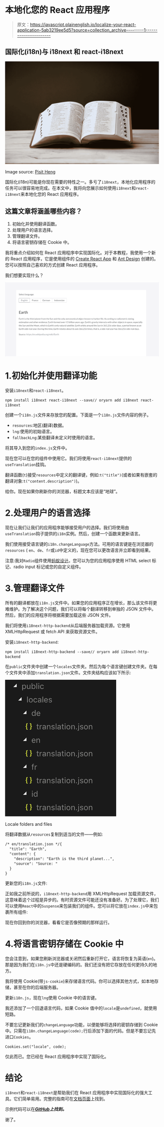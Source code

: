 # 本地化您的 React 应用程序

> 原文：<https://javascript.plainenglish.io/localize-your-react-application-5ab3219ee5d5?source=collection_archive---------1----------------------->

## 国际化(i18n)与 i18next 和 react-i18next

![](img/8149b7902c0ec0d13a73116eb72b4359.png)

Image source: [Pisit Heng](https://unsplash.com/@pisitheng)

国际化(i18n)可能是你现在需要的特性之一。多亏了`i18next`，本地化应用程序的任务可以很容易地完成。在本文中，我将向您展示如何使用`i18next`和`react-i18next`来本地化您的 React 应用程序。

## 这篇文章将涵盖哪些内容？

1.  初始化并使用翻译函数。
2.  处理用户的语言选择。
3.  管理翻译文件。
4.  将语言密钥存储在 Cookie 中。

我将重点介绍如何在 React 应用程序中实现国际化。对于本教程，我使用一个新的 React 应用程序，它是使用组件的 [Create React App](https://reactjs.org/docs/create-a-new-react-app.html) 和 [Ant Design](https://ant.design/) 创建的。您可以按照自己喜欢的方式创建 React 应用程序。

我们想要实现什么？

![](img/7ff9bf26cb9c2124b75399298c4debab.png)

# 1.初始化并使用翻译功能

安装`i18next`和`react-i18next`。

```
npm install i18next react-i18next --save// oryarn add i18next react-i18next
```

创建一个`i18n.js`文件来存放您的配置。下面是一个`i18n.js`文件内容的例子。

*   `resources`:地区(翻译)数据。
*   `lng`:使用的初始语言。
*   `fallbackLng`:某些翻译未定义时使用的语言。

将其导入到您的`index.js`文件中。

现在您可以在您的组件中使用它。我们将使用`react-i18next`提供的`useTranslation`挂钩。

翻译函数(`t`)接受`resources`中定义的翻译键，例如:`t("title")`(或者如果有嵌套的翻译对象:`t("content.description")`)。

给你。现在如果你刷新你的浏览器，标题文本应该是“地球”。

# 2.处理用户的语言选择

现在让我们让我们的应用程序能够接受用户的选择。我们将使用由`useTranslation`钩子提供的`i18n`实例。然后，创建一个函数来更新语言。

我们使用接受语言键的`i18n.changeLanguage`方法。可用的语言键是在浏览器的`resources` ( `en`、`de`、`fr`或`id`中定义的，现在您可以更改语言并立即看到结果。

注意:我对`Radio`组件使用[蚂蚁设计](https://ant.design/)。您可以为您的应用程序使用 HTML select 标记、radio input 标记或您的自定义组件。

# 3.管理翻译文件

所有的翻译都放在`i18n.js`文件中。如果您的应用程序正在增长，那么该文件将更难维护。为了解决这个问题，我们可以将每个翻译转移到单独的 JSON 文件中。然后，我们的应用程序将根据需要加载这些 JSON 文件。

我们将使用`i18next-http-backend`从后端服务器加载资源。它使用 XMLHttpRequest 或 fetch API 来获取资源文件。

安装`i18next-http-backend`:

```
npm install i18next-http-backend --save// oryarn add i18next-http-backend 
```

在`public`文件夹中创建一个`locales`文件夹。然后为每个语言键创建文件夹。在每个文件夹中添加`translation.json`文件。文件夹结构应该如下所示:

![](img/f616f2ed5005b839ff0bf80c20fce791.png)

Locale folders and files

将翻译数据从`resources`复制到适当的文件——例如:

```
/* en/translation.json */{
  "title": "Earth",
  "content": {
    "description": "Earth is the third planet...",
    "source": "Source: "
  }
}
```

更新您的`i18n.js`文件:

正如我之前所说的，`i18next-http-backend`用 XMLHttpRequest 加载资源文件，这意味着这个过程是异步的。有时资源文件可能还没有准备好。为了处理它，我们可以使用`React`中的`Suspense`来包装我们的组件。您可以将它放在`index.js`中来包裹所有组件:

现在你回到你的浏览器，看看它是否像预期的那样运行。

# 4.将语言密钥存储在 Cookie 中

您会注意到，如果您刷新浏览器或关闭然后重新打开它，语言将恢复为英语(`en`)。那是因为我们在`i18n.js`中还是硬编码的。我们还没有把它存放在任何更持久的地方。

我将使用 Cookie(带`js-cookie`)来存储语言代码。你可以选择其他方式，如本地存储，甚至在你的后端服务器。

更新`i18n.js`，现在`lng`使用 Cookie 中的语言键。

我还添加了一个回退语言代码，如果 Cookie 值中的`locale`是`undefined`，就使用短路。

不要忘记更新我们的`changeLanguage`功能，以便能够将选择的密钥存储到 Cookie 中。只需在`i18n.changeLanguage(code);`行后添加下面的代码。但是不要忘记先进口`Cookies`。

```
Cookies.set("locale", code);
```

仅此而已。您已经在 React 应用程序中实现了国际化。

# 结论

`i18next`和`react-i18next`是帮助我们在 React 应用程序中实现国际化的强大工具。它们简单易用。完整的指南可在[文档页面](https://www.i18next.com/)上找到。

示例代码可以在[***GitHub***](https://github.com/rezamauliadi/react-18next-learning)***上找到。***

谢了。